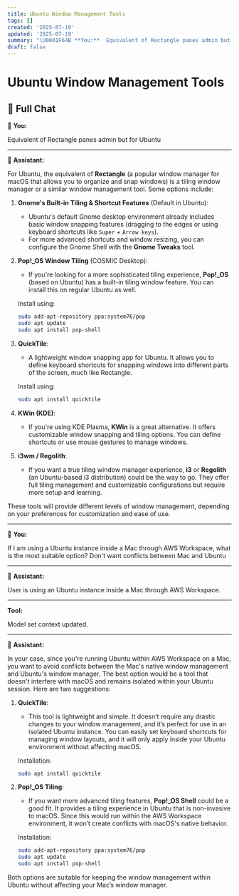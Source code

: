 ```yaml
---
title: Ubuntu Window Management Tools
tags: []
created: '2025-07-19'
updated: '2025-07-19'
summary: "\U0001F64B **You:**  Equivalent of Rectangle panes admin but for Ubuntu"
draft: false
---
```


# Ubuntu Window Management Tools

## 🧠 Full Chat

🙋 **You:**

Equivalent of Rectangle panes admin but for Ubuntu

---

🤖 **Assistant:**

For Ubuntu, the equivalent of **Rectangle** (a popular window manager for macOS that allows you to organize and snap windows) is a tiling window manager or a similar window management tool. Some options include:

1. **Gnome's Built-in Tiling & Shortcut Features** (Default in Ubuntu):
   - Ubuntu's default Gnome desktop environment already includes basic window snapping features (dragging to the edges or using keyboard shortcuts like `Super` + `Arrow keys`).
   - For more advanced shortcuts and window resizing, you can configure the Gnome Shell with the **Gnome Tweaks** tool.

2. **Pop!_OS Window Tiling** (COSMIC Desktop):
   - If you're looking for a more sophisticated tiling experience, **Pop!_OS** (based on Ubuntu) has a built-in tiling window feature. You can install this on regular Ubuntu as well.
   
   Install using:
   ```bash
   sudo add-apt-repository ppa:system76/pop
   sudo apt update
   sudo apt install pop-shell
   ```

3. **QuickTile**:
   - A lightweight window snapping app for Ubuntu. It allows you to define keyboard shortcuts for snapping windows into different parts of the screen, much like Rectangle.

   Install using:
   ```bash
   sudo apt install quicktile
   ```

4. **KWin (KDE)**:
   - If you're using KDE Plasma, **KWin** is a great alternative. It offers customizable window snapping and tiling options. You can define shortcuts or use mouse gestures to manage windows.

5. **i3wm / Regolith**:
   - If you want a true tiling window manager experience, **i3** or **Regolith** (an Ubuntu-based i3 distribution) could be the way to go. They offer full tiling management and customizable configurations but require more setup and learning.

These tools will provide different levels of window management, depending on your preferences for customization and ease of use.

---

🙋 **You:**

If I am using a Ubuntu instance inside a Mac through AWS Workspace, what is the most suitable option? Don't want conflicts between Mac and Ubuntu

---

🤖 **Assistant:**

User is using an Ubuntu instance inside a Mac through AWS Workspace.

---

**Tool:**

Model set context updated.

---

🤖 **Assistant:**

In your case, since you're running Ubuntu within AWS Workspace on a Mac, you want to avoid conflicts between the Mac's native window management and Ubuntu's window manager. The best option would be a tool that doesn't interfere with macOS and remains isolated within your Ubuntu session. Here are two suggestions:

1. **QuickTile**:
   - This tool is lightweight and simple. It doesn’t require any drastic changes to your window management, and it’s perfect for use in an isolated Ubuntu instance. You can easily set keyboard shortcuts for managing window layouts, and it will only apply inside your Ubuntu environment without affecting macOS.

   Installation:
   ```bash
   sudo apt install quicktile
   ```

2. **Pop!_OS Tiling**:
   - If you want more advanced tiling features, **Pop!_OS Shell** could be a good fit. It provides a tiling experience in Ubuntu that is non-invasive to macOS. Since this would run within the AWS Workspace environment, it won’t create conflicts with macOS's native behavior.

   Installation:
   ```bash
   sudo add-apt-repository ppa:system76/pop
   sudo apt update
   sudo apt install pop-shell
   ```

Both options are suitable for keeping the window management within Ubuntu without affecting your Mac’s window manager.